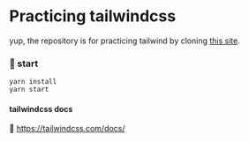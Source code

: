 # Practicing tailwindcss

yup, the repository is for practicing tailwind by cloning [this site](https://www.octaevo.com/).


### 🔌  start

```
yarn install
yarn start
```

#### tailwindcss docs
🔗 https://tailwindcss.com/docs/
